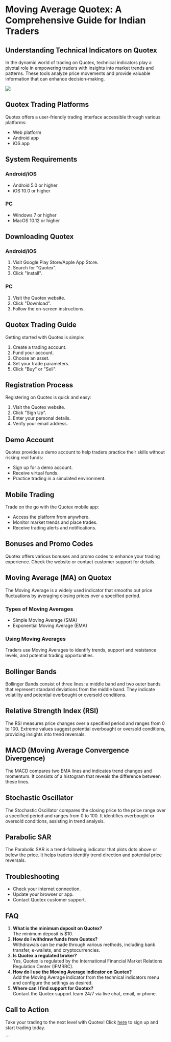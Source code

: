 # Moving Average Quotex: A Comprehensive Guide for Indian Traders

## Understanding Technical Indicators on Quotex

In the dynamic world of trading on Quotex, technical indicators play a
pivotal role in empowering traders with insights into market trends and
patterns. These tools analyze price movements and provide valuable
information that can enhance decision-making.

[![](https://static.quotex.io/files/4_en/300_250.jpg)](https://traff.sbs/brokerqxlid)

## Quotex Trading Platforms

Quotex offers a user-friendly trading interface accessible through
various platforms:

-   Web platform
-   Android app
-   iOS app

## System Requirements

### Android/iOS

-   Android 5.0 or higher
-   iOS 10.0 or higher

### PC

-   Windows 7 or higher
-   MacOS 10.12 or higher

## Downloading Quotex

### Android/iOS

1.  Visit Google Play Store/Apple App Store.
2.  Search for "Quotex".
3.  Click "Install".

### PC

1.  Visit the Quotex website.
2.  Click "Download".
3.  Follow the on-screen instructions.

## Quotex Trading Guide

Getting started with Quotex is simple:

1.  Create a trading account.
2.  Fund your account.
3.  Choose an asset.
4.  Set your trade parameters.
5.  Click "Buy" or "Sell".

## Registration Process

Registering on Quotex is quick and easy:

1.  Visit the Quotex website.
2.  Click "Sign Up".
3.  Enter your personal details.
4.  Verify your email address.

## Demo Account

Quotex provides a demo account to help traders practice their skills
without risking real funds:

-   Sign up for a demo account.
-   Receive virtual funds.
-   Practice trading in a simulated environment.

## Mobile Trading

Trade on the go with the Quotex mobile app:

-   Access the platform from anywhere.
-   Monitor market trends and place trades.
-   Receive trading alerts and notifications.

## Bonuses and Promo Codes

Quotex offers various bonuses and promo codes to enhance your trading
experience. Check the website or contact customer support for details.

## Moving Average (MA) on Quotex

The Moving Average is a widely used indicator that smooths out price
fluctuations by averaging closing prices over a specified period.

### Types of Moving Averages

-   Simple Moving Average (SMA)
-   Exponential Moving Average (EMA)

### Using Moving Averages

Traders use Moving Averages to identify trends, support and resistance
levels, and potential trading opportunities.

## Bollinger Bands

Bollinger Bands consist of three lines: a middle band and two outer
bands that represent standard deviations from the middle band. They
indicate volatility and potential overbought or oversold conditions.

## Relative Strength Index (RSI)

The RSI measures price changes over a specified period and ranges from 0
to 100. Extreme values suggest potential overbought or oversold
conditions, providing insights into trend reversals.

## MACD (Moving Average Convergence Divergence)

The MACD compares two EMA lines and indicates trend changes and
momentum. It consists of a histogram that reveals the difference between
these lines.

## Stochastic Oscillator

The Stochastic Oscillator compares the closing price to the price range
over a specified period and ranges from 0 to 100. It identifies
overbought or oversold conditions, assisting in trend analysis.

## Parabolic SAR

The Parabolic SAR is a trend-following indicator that plots dots above
or below the price. It helps traders identify trend direction and
potential price reversals.

## Troubleshooting

-   Check your internet connection.
-   Update your browser or app.
-   Contact Quotex customer support.

## FAQ

1.  **What is the minimum deposit on Quotex?**\
    The minimum deposit is \$10.
2.  **How do I withdraw funds from Quotex?**\
    Withdrawals can be made through various methods, including bank
    transfer, e-wallets, and cryptocurrencies.
3.  **Is Quotex a regulated broker?**\
    Yes, Quotex is regulated by the International Financial Market
    Relations Regulation Center (IFMRRC).
4.  **How do I use the Moving Average indicator on Quotex?**\
    Add the Moving Average indicator from the technical indicators menu
    and configure the settings as desired.
5.  **Where can I find support for Quotex?**\
    Contact the Quotex support team 24/7 via live chat, email, or phone.

## Call to Action

Take your trading to the next level with Quotex! Click
[here](\%22https://traff.sbs/brokerqxsignup\%22) to sign up and start
trading today.

\`\`\`

